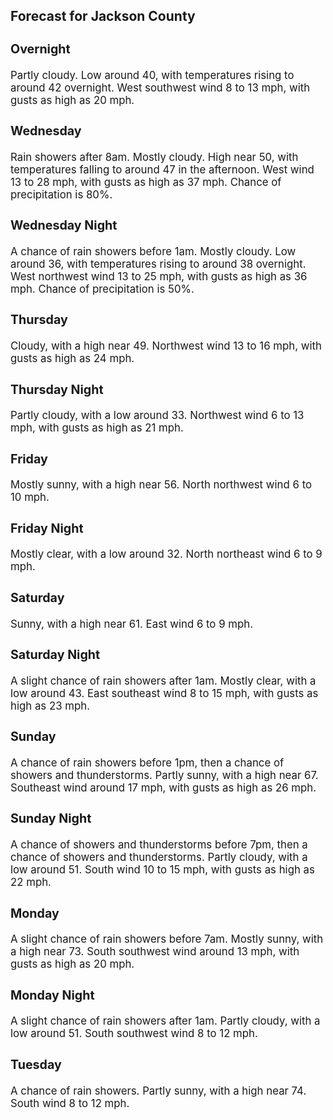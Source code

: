 <div>
   <h2>Forecast for Jackson County</h2>
   <p>
      <div style="font-size:120%">
         <h3>Overnight</h3>Partly cloudy. Low around 40, with temperatures rising to around 42 overnight. West southwest wind 8 to 13 mph, with gusts
         as high as 20 mph.<br></div>
   </p>
   <p>
      <div style="font-size:120%">
         <h3>Wednesday</h3>Rain showers after 8am. Mostly cloudy. High near 50, with temperatures falling to around 47 in the afternoon. West wind 13
         to 28 mph, with gusts as high as 37 mph. Chance of precipitation is 80%.<br></div>
   </p>
   <p>
      <div style="font-size:120%">
         <h3>Wednesday Night</h3>A chance of rain showers before 1am. Mostly cloudy. Low around 36, with temperatures rising to around 38 overnight. West northwest
         wind 13 to 25 mph, with gusts as high as 36 mph. Chance of precipitation is 50%.<br></div>
   </p>
   <p>
      <div style="font-size:120%">
         <h3>Thursday</h3>Cloudy, with a high near 49. Northwest wind 13 to 16 mph, with gusts as high as 24 mph.<br></div>
   </p>
   <p>
      <div style="font-size:120%">
         <h3>Thursday Night</h3>Partly cloudy, with a low around 33. Northwest wind 6 to 13 mph, with gusts as high as 21 mph.<br></div>
   </p>
   <p>
      <div style="font-size:120%">
         <h3>Friday</h3>Mostly sunny, with a high near 56. North northwest wind 6 to 10 mph.<br></div>
   </p>
   <p>
      <div style="font-size:120%">
         <h3>Friday Night</h3>Mostly clear, with a low around 32. North northeast wind 6 to 9 mph.<br></div>
   </p>
   <p>
      <div style="font-size:120%">
         <h3>Saturday</h3>Sunny, with a high near 61. East wind 6 to 9 mph.<br></div>
   </p>
   <p>
      <div style="font-size:120%">
         <h3>Saturday Night</h3>A slight chance of rain showers after 1am. Mostly clear, with a low around 43. East southeast wind 8 to 15 mph, with gusts
         as high as 23 mph.<br></div>
   </p>
   <p>
      <div style="font-size:120%">
         <h3>Sunday</h3>A chance of rain showers before 1pm, then a chance of showers and thunderstorms. Partly sunny, with a high near 67. Southeast
         wind around 17 mph, with gusts as high as 26 mph.<br></div>
   </p>
   <p>
      <div style="font-size:120%">
         <h3>Sunday Night</h3>A chance of showers and thunderstorms before 7pm, then a chance of showers and thunderstorms. Partly cloudy, with a low around
         51. South wind 10 to 15 mph, with gusts as high as 22 mph.<br></div>
   </p>
   <p>
      <div style="font-size:120%">
         <h3>Monday</h3>A slight chance of rain showers before 7am. Mostly sunny, with a high near 73. South southwest wind around 13 mph, with gusts
         as high as 20 mph.<br></div>
   </p>
   <p>
      <div style="font-size:120%">
         <h3>Monday Night</h3>A slight chance of rain showers after 1am. Partly cloudy, with a low around 51. South southwest wind 8 to 12 mph.<br></div>
   </p>
   <p>
      <div style="font-size:120%">
         <h3>Tuesday</h3>A chance of rain showers. Partly sunny, with a high near 74. South wind 8 to 12 mph.<br></div>
   </p>
</div>